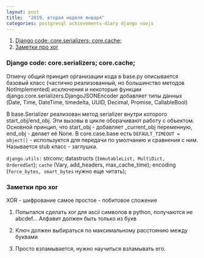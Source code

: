 ```yaml
---
layout: post
title:  "2019, вторая неделя января"
categories: postgresql achievements-diary django vuejs
---
```


1. <a href='#django'>Django code: core.serializers; core.cache;</a>
2. <a href='#xor'>Заметки про xor</a>

### <span name='django'>Django code: core.serializers; core.cache;</span>
Отмечу общий принцип организации кода в base.py описывается базовый класс (частично реализованный, но большинство методов NotImplemented) исключения и некоторые функции
django.core.serializers.DjangoJSONEncoder добавляет типы данных (Date, Time, DateTime, timedelta, UUID, Decimal, Promise, CallableBool)

В base.Serializer реализован метод serializer внутри которого start_obj/end_obj. Эти вызовы в цикле оборачивают работу с объектом.
Основной принцип, что start_obj - добавляет _current_obj переменную, end_obj - делает её None.
В core.case.base есть `DEFAULT_TIMEOUT = object()` - используется для передачи по умолчанию и сравнения с ним. Называется stub класс - заглушка.

`django.utils:` strconv; datastructs (`ImmutableList, MultiDict, OrderedSet`); `cache` (Vary, add_headers, max_cache_time); encoding (`force_bytes, smart_bytes` нужно еще читать);

### <span name='xor'>Заметки про xor</span>
XOR - шифрование самое простое - побитовое сложение 
1) Попытался сделать xor для ascii символов в python, получаются не abcdef... Алфавит должен быть только из букв

2) Ключ должен выбираться по максимальному расстоянию между буквами
3) Просто взламывается, нужно научиться взламывать его.
